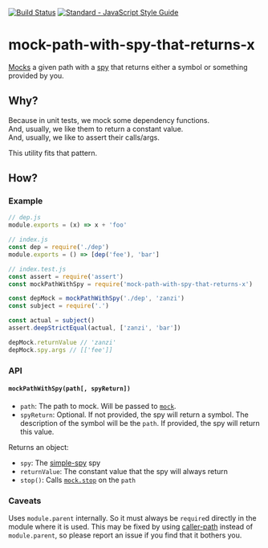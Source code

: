 [![Build Status](https://travis-ci.org/mightyiam/mock-path-with-spy-that-returns-x.svg?branch=master)](https://travis-ci.org/mightyiam/mock-path-with-spy-that-returns-x)
[![Standard - JavaScript Style Guide](https://cdn.rawgit.com/feross/standard/master/badge.svg)](https://github.com/feross/standard)

# mock-path-with-spy-that-returns-x

[Mocks](https://www.npmjs.com/package/mock-require)
a given path with a
[spy](https://www.npmjs.com/package/simple-spy)
that returns either a symbol or something provided by you.

## Why?

Because in unit tests, we mock some dependency functions.  
And, usually, we like them to return a constant value.  
And, usually, we like to assert their calls/args.

This utility fits that pattern.

## How?

### Example

```js
// dep.js
module.exports = (x) => x + 'foo'
```

```js
// index.js
const dep = require('./dep')
module.exports = () => [dep('fee'), 'bar']
```

```js
// index.test.js
const assert = require('assert')
const mockPathWithSpy = require('mock-path-with-spy-that-returns-x')

const depMock = mockPathWithSpy('./dep', 'zanzi')
const subject = require('.')

const actual = subject()
assert.deepStrictEqual(actual, ['zanzi', 'bar'])

depMock.returnValue // 'zanzi'
depMock.spy.args // [['fee']]
```

### API

#### `mockPathWithSpy(path[, spyReturn])`

- `path`:
  The path to mock.
  Will be passed to
  [`mock`](https://www.npmjs.com/package/mock-require#mockpath-mockexport).
- `spyReturn`:
  Optional.
  If not provided, the spy will return a symbol.
  The description of the symbol will be the `path`.
  If provided, the spy will return this value.

Returns an object:
- `spy`:
  The [simple-spy](https://www.npmjs.com/package/simple-spy)
  spy
- `returnValue`:
  The constant value that the spy will always return
- `stop()`:
  Calls [`mock.stop`](https://github.com/boblauer/mock-require#mockstoppath)
  on the `path`

### Caveats

Uses `module.parent` internally.
So it must always be `require`d
directly in the module where it is used.
This may be fixed by using
[caller-path](https://www.npmjs.com/package/caller-path)
instead of `module.parent`,
so please report an issue
if you find that it bothers you.
